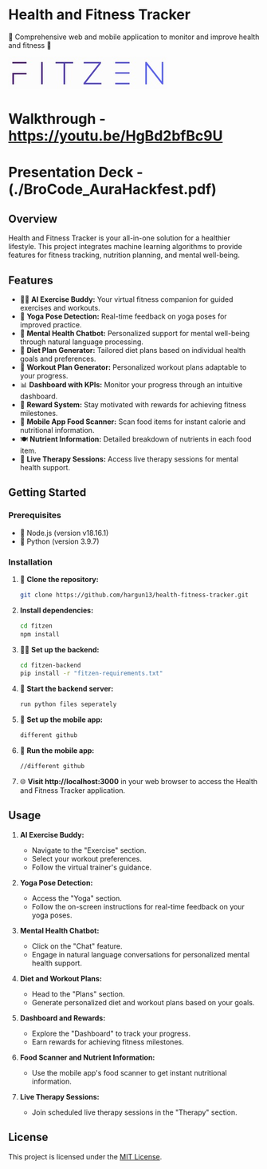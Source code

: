 # Health and Fitness Tracker

🌟 Comprehensive web and mobile application to monitor and improve health and fitness 🌟

![Health and Fitness Tracker Logo](src/Logos/fitzen-logo.jpg)

# Walkthrough - https://youtu.be/HgBd2bfBc9U
# Presentation Deck - (./BroCode_AuraHackfest.pdf)

## Overview

Health and Fitness Tracker is your all-in-one solution for a healthier lifestyle. This project integrates machine learning algorithms to provide features for fitness tracking, nutrition planning, and mental well-being.

## Features

- 🏋‍♂ **AI Exercise Buddy:** Your virtual fitness companion for guided exercises and workouts.
- 🧘 **Yoga Pose Detection:** Real-time feedback on yoga poses for improved practice.
- 🧠 **Mental Health Chatbot:** Personalized support for mental well-being through natural language processing.
- 🍏 **Diet Plan Generator:** Tailored diet plans based on individual health goals and preferences.
- 💪 **Workout Plan Generator:** Personalized workout plans adaptable to your progress.
- 📊 **Dashboard with KPIs:** Monitor your progress through an intuitive dashboard.
- 🎉 **Reward System:** Stay motivated with rewards for achieving fitness milestones.
- 📱 **Mobile App Food Scanner:** Scan food items for instant calorie and nutritional information.
- 🍽 **Nutrient Information:** Detailed breakdown of nutrients in each food item.
- 🌈 **Live Therapy Sessions:** Access live therapy sessions for mental health support.

## Getting Started

### Prerequisites

- 🚀 Node.js (version v18.16.1)
- 🐍 Python (version 3.9.7)

### Installation

1. 🔄 **Clone the repository:**
   ```bash
   git clone https://github.com/hargun13/health-fitness-tracker.git
   ```

2. **Install dependencies:**
   ```bash
   cd fitzen
   npm install
   ```

3. 🏃‍♀ **Set up the backend:**
   ```bash
   cd fitzen-backend
   pip install -r "fitzen-requirements.txt"
   ```

4. 🚀 **Start the backend server:**
   ```bash
   run python files seperately
   ```

5. 📱 **Set up the mobile app:**
   ```bash
   different github
   ```

6. 🚀 **Run the mobile app:**
   ```bash
   //different github
   ```

7. 🌐 **Visit http://localhost:3000** in your web browser to access the Health and Fitness Tracker application.

## Usage

1. **AI Exercise Buddy:**
   - Navigate to the "Exercise" section.
   - Select your workout preferences.
   - Follow the virtual trainer's guidance.

2. **Yoga Pose Detection:**
   - Access the "Yoga" section.
   - Follow the on-screen instructions for real-time feedback on your yoga poses.

3. **Mental Health Chatbot:**
   - Click on the "Chat" feature.
   - Engage in natural language conversations for personalized mental health support.

4. **Diet and Workout Plans:**
   - Head to the "Plans" section.
   - Generate personalized diet and workout plans based on your goals.

5. **Dashboard and Rewards:**
   - Explore the "Dashboard" to track your progress.
   - Earn rewards for achieving fitness milestones.

6. **Food Scanner and Nutrient Information:**
   - Use the mobile app's food scanner to get instant nutritional information.

7. **Live Therapy Sessions:**
   - Join scheduled live therapy sessions in the "Therapy" section.


## License

This project is licensed under the [MIT License](LICENSE).

